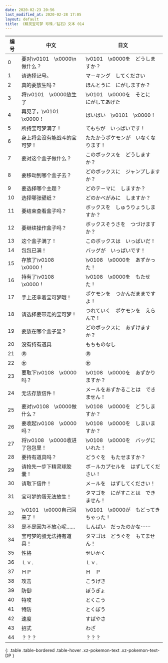 ```yaml
---
date: 2020-02-23 20:56
last_modified_at: 2020-02-28 17:05
layout: default
title: 《精灵宝可梦 珍珠／钻石》文本 014
---
```

| 编号 | 中文 | 日文 |
| ---- | ---- | ---- |
| 0 | 要对\v0101　\x0000\n做什么？ | \v0101　\x0000を　どうしますか？ |
| 1 | 请选择记号。 | マ－キング　してください |
| 2 | 真的要放生吗？ | ほんとうに　にがしますか？ |
| 3 | 将\v0101　\x0000放生了 | \v0101　\x0000を　そとに　にがしてあげた |
| 4 | 再见了，\v0101　\x0000！ | ばいばい　\v0101　\x0000！ |
| 5 | 所持宝可梦满了！ | てもちが　いっぱいです！ |
| 6 | 身上将会没有能战斗的宝可梦！ | たたかうポケモンが　いなくなります！ |
| 7 | 要对这个盒子做什么？ | このボックスを　どうしますか？ |
| 8 | 要移动到哪个盒子去？ | どのボックスに　ジャンプしますか？ |
| 9 | 要选择哪个主题？ | どのテ－マに　しますか？ |
| 10 | 选择哪张壁纸？ | どのかべがみに　しますか？ |
| 11 | 要结束查看盒子吗？ | ボックスを　しゅうりょうしますか？ |
| 12 | 要继续操作盒子吗？ | ボックスそうさを　つづけますか？ |
| 13 | 这个盒子满了！ | このボックスは　いっぱいだ！ |
| 14 | 包包已满！ | バッグが　いっぱいです！ |
| 15 | 存放了\v0108　\x0000！ | \v0108　\x0000を　あずかった！ |
| 16 | 持有了\v0108　\x0000！ | \v0108　\x0000を　もたせた！ |
| 17 | 手上还拿着宝可梦哦！ | ポケモンを　つかんだままですよ！ |
| 18 | 请选择要带走的宝可梦！ | つれていく　ポケモンを　えらんで！ |
| 19 | 要放在哪个盒子里？ | どのボックスに　あずけますか？ |
| 20 | 没有持有道具 | もちものなし |
| 21 | ㊚ | ㊚ |
| 22 | ㊛ | ㊛ |
| 23 | 要取下\v0108　\x0000吗？ | \v0108　\x0000を　あずかりますか？ |
| 24 | 无法存放信件！ | メ－ルをあずかることは　できません！ |
| 25 | 要对\v0108　\x0000做什么？ | \v0108　\x0000を　どうしますか？ |
| 26 | 要收起\v0108　\x0000吗？ | \v0108　\x0000を　しまいますか？ |
| 27 | 将\v0108　\x0000收进了包包里！ | \v0108　\x0000を　バッグに　いれた！ |
| 28 | 要持有道具吗？ | どうぐを　もたせますか？ |
| 29 | 请抢先一步下精灵球胶囊！ | ボ－ルカプセルを　はずしてください！ |
| 30 | 请取下信件！ | メ－ルを　はずしてください！ |
| 31 | 宝可梦的蛋无法放生！ | タマゴを　にがすことは　できません！ |
| 32 | \v0101　\x0000自己回来了！ | \v0101　\x0000が　もどってきちゃった！ |
| 33 | 是不是因为不放心呢…… | しんぱい　だったのかな⋯⋯ |
| 34 | 宝可梦的蛋无法持有道具！ | タマゴは　どうぐを　もてません！ |
| 35 | 性格 | せいかく |
| 36 | Ｌｖ． | Ｌｖ． |
| 37 | ＨＰ | Ｈ　Ｐ |
| 38 | 攻击 | こうげき |
| 39 | 防御 | ぼうぎょ |
| 40 | 特攻 | とくこう |
| 41 | 特防 | とくぼう |
| 42 | 速度 | すばやさ |
| 43 | 招式 | わざ |
| 44 | ？？？ | ？？？ |
{: .table .table-bordered .table-hover .xz-pokemon-text .xz-pokemon-text-DP }